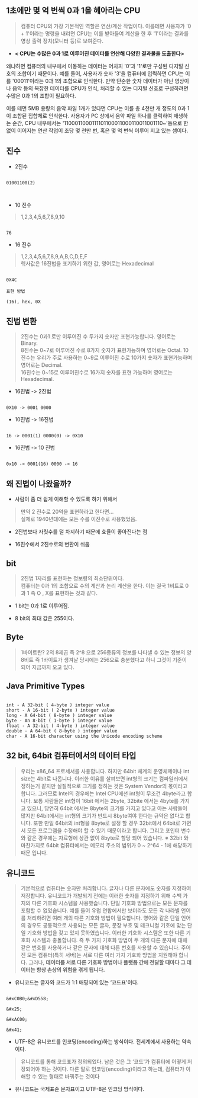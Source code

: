 ## 1초에만 몇 억 번씩 0과 1을 헤아리는 CPU

> 컴퓨터 CPU의 가장 기본적인 역할은 연산/계산 작업이다. 이를테면 사용자가 '0 + 1'이라는 명령을 내리면 CPU는 이를 받아들여 계산을 한 후 '1'이라는 결과를 영상 출력 장치(모니터 등)로 보여준다.

- **< CPU는 수많은 0과 1로 이루어진 데이터를 연산해 다양한 결과물을 도출한다>**

왜냐하면 컴퓨터의 내부에서 이동하는 데이터는 어차피 '0'과 '1'로만 구성된 디지털 신호의 조합이기 때문이다. 
예를 들어, 사용자가 숫자 '3'을 컴퓨터에 입력하면 CPU는 이를 '00011'이라는 0과 1의 조합으로 인식한다. 
만약 단순한 숫자 데이터가 아닌 영상이나 음악 등의 복잡한 데이터를 CPU가 인식, 처리할 수 있는 디지털 신호로 구성하려면 
수많은 0과 1의 조합이 필요하다.    

이를 테면 5MB 용량의 음악 파일 1개가 있다면 CPU는 이를 총 4천만 개 정도의 0과 1이 조합된 집합체로 인식한다. 
사용자가 PC 상에서 음악 파일 하나를 클릭하여 재생하는 순간, 
CPU 내부에서는 '1100011000111101100011000110011001110~'등으로 한없이 이어지는 연산 작업이 초당 몇 천만 번, 
혹은 몇 억 번씩 이루어 지고 있는 셈이다.

## 진수 

- 2진수 

```text

01001100(2)



```

- 10 진수

> 1,2,3,4,5,6,7,8,9,10

```text

76

```

- 16 진수 

> 1,2,3,4,5,6,7,8,9,A,B,C,D,E,F  
> 헥사값은 16진법을 표기하기 위한 값, 영어로는 Hexadecimal

```text

0X4C

표현 방법 

(16), hex, 0X

```

## 진법 변환 

> 2진수는 0과1 로만 이루어진 수 두가지 숫자만 표현가능합니다. 영어로는 Binary.   
8진수는 0~7로 이루어진 수로 8가지 숫자가 표현가능하며 영어로는 Octal.
10진수는 우리가 주로 사용하는 0~9로 이루어진 수로 10가지 숫자가 표현가능하며 영어로는 Decimal.  
16진수는 0~15로 이루어진수로 16가지 숫자를 표현 가능하며 영어로는 Hexadecimal.

- 16진법 -> 2진법 

```text

0X10 -> 0001 0000 

```

- 10진법 -> 16진법 

```text

16 -> 0001(1) 0000(0) -> 0X10

```

- 16진법 -> 10 진법 

```text

0x10 -> 0001(16) 0000 -> 16

```

## 왜 진법이 나왔을까? 

- 사람이 좀 더 쉽게 이해할 수 있도록 하기 위해서 

> 만약 2 진수로 20억을 표현하라고 한다면...   
>   실제로 1940년대에는 모든 수를 이진수로 사용했었음. 

- 2진법보다 자릿수를 덜 차지하기 때문에 효율이 좋아진다는 점

- 16진수에서 2진수로의 변환이 쉬움

## bit 

> 2진법 1자리를 표현하는 정보량의 최소단위이다.  
> 컴퓨터는 0과 1의 조합으로 수의 계산과 논리 계산을 한다. 이는 결국 1비트로 0과 1 즉 O , X를 표현하는 것과 같다.

- 1 bit는 0과 1로 이루어짐. 

- 8 bit의 최대 값은 255이다. 

## Byte 

>  1바이트란? 2의 8제곱 즉  2^8 으로 256종류의 정보를 나타낼 수 있는 정보의 양    
>  8비트 즉 1바이트가 생겨날 당시에는 256으로 충분했다고 하니 그것이 기준이 되어 지금까지 오고 있다. 

## Java Primitive Types 

```text

int - A 32-bit ( 4-byte ) integer value
short - A 16-bit ( 2-byte ) integer value
long - A 64-bit ( 8-byte ) integer value
byte - An 8-bit ( 1-byte ) integer value
float - A 32-bit ( 4-byte ) integer value
double - A 64-bit ( 8-byte ) integer value
char - A 16-bit character using the Unicode encoding scheme

```

## 32 bit, 64bit 컴퓨터에서의 데이터 타입

> 우리는 x86_64 프로세서를 사용합니다. 하지만 64bit 체계의 운영체제이나 int size는 4bit로 나옵니다.
이러한 이유를 살펴보면 int형의 크기는 컴파일러에서 정하는거 같지만 실질적으로 크기를 정하는 것은 System Vendor의 몫이라고 합니다.
그러므로 Intel의 경우에는 Intel CPU에선 int형이 무조건 4byte라고 합니다.
보통 사람들은 int형이 16bit 에서는 2byte, 32bite 에서는 4byte를 가지고 있으니,
당연히 64bit 에서는 8byte의 크기를 가지고 있다고 아는 사람들이 많지만 64bit에서는 int형의 크기가 반드시 8byte여야 한다는 규약은 없다고 합니다.
또한 만일 64bit의 int형을 8byte로 설정 할 경우 32bit에서 64bit로 가면서 모든 프로그램을 수정해야 할 수 있기 때문이라고 합니다.
그리고 포인터 변수와 같은 경우에는 자료형에 상관 없이 8byte로 할당 되어 있습니다.
※ 32bit 와 마찬가지로 64bit 컴퓨터에서는 메모리 주소의 범위가 0 ~ 2^64 - 1에 해당하기 때문 입니다.

## 유니코드 

> 기본적으로 컴퓨터는 숫자만 처리합니다. 글자나 다른 문자에도 숫자를 지정하여 저장합니다. 
> 유니코드가 개발되기 전에는 이러한 숫자를 지정하기 위해 수백 가지의 다른 기호화 시스템을 사용했습니다. 
> 단일 기호화 방법으로는 모든 문자를 포함할 수 없었습니다. 
> 예를 들어 유럽 연합에서만 보더라도 모든 각 나라별 언어를 처리하려면 여러 개의 다른 기호화 방법이 필요합니다. 
> 영어와 같은 단일 언어의 경우도 공통적으로 사용되는 모든 글자, 문장 부호 및 테크니컬 기호에 맞는 단일 기호화 
> 방법을 갖고 있지 못하였습니다. 
> 이러한 기호화 시스템은 또한 다른 기호화 시스템과 충돌합니다. 
> 즉 두 가지 기호화 방법이 두 개의 다른 문자에 대해 같은 번호를 사용하거나 같은 문자에 대해 다른 번호를 사용할 수 있습니다. 
> 주어진 모든 컴퓨터(특히 서버)는 서로 다른 여러 가지 기호화 방법을 지원해야 합니다. 
> 그러나, **데이터를 서로 다른 기호화 방법이나 플랫폼 간에 전달할 때마다 그 데이터는 항상 손상의 위험을 겪게 됩니다.**

- 유니코드는 글자와 코드가 1:1 매핑되어 있는 ‘코드표'이다.

```text

&#xC0B0;&#xD558;

&#x25;

&#xAC00;

&#x41;

```

- UTF-8은 유니코드를 인코딩(encoding)하는 방식이다. 전세계에서 사용하는 약속이다.

> 유니코드를 통해 코드표가 정의되었다. 남은 것은 그 ‘코드'가 컴퓨터에 어떻게 저장되어야 하는 것이다. 
> 다른 말로 인코딩(encoding)이라고 하는데, 컴퓨터가 이해할 수 있는 형태로 바꿔주는 것이다

- 유니코드는 국제표준 문자표이고 UTF-8은 인코딩 방식이다. 